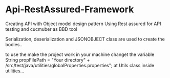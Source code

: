 # Api-RestAssured-Framework

Creating API with Object model design pattern 
Using Rest assured for API testing and cucmuber as BBD tool

Serialization, deserialization and JSONOBJECT class are used to create the bodies..

to use the make the project work in your machine 
changet the variable             
String propFilePath = "Your directory" + /src/test/java/utilities/globalProperties.properties";
at Utils class inside utilities...
